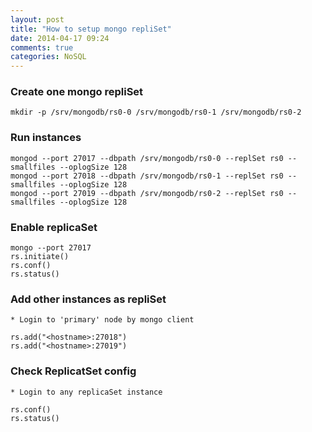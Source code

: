 ```yaml
---
layout: post
title: "How to setup mongo repliSet"
date: 2014-04-17 09:24
comments: true
categories: NoSQL
---
```

### Create one mongo repliSet 

	mkdir -p /srv/mongodb/rs0-0 /srv/mongodb/rs0-1 /srv/mongodb/rs0-2

### Run instances

	mongod --port 27017 --dbpath /srv/mongodb/rs0-0 --replSet rs0 --smallfiles --oplogSize 128
	mongod --port 27018 --dbpath /srv/mongodb/rs0-1 --replSet rs0 --smallfiles --oplogSize 128
	mongod --port 27019 --dbpath /srv/mongodb/rs0-2 --replSet rs0 --smallfiles --oplogSize 128

### Enable replicaSet

	mongo --port 27017
	rs.initiate()
	rs.conf()
 	rs.status()

<!--More-->
### Add other instances as repliSet 

	* Login to 'primary' node by mongo client

	rs.add("<hostname>:27018")
	rs.add("<hostname>:27019")

### Check ReplicatSet config
	* Login to any replicaSet instance

	rs.conf()
	rs.status()